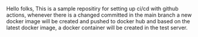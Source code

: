 Hello folks,
 This is a sample repositiry for setting up ci/cd with github actions, whenever there is a changed committed in the main branch a new docker image will be created and pushed to docker hub and based on the latest docker image, a docker container will be created in the test server.
